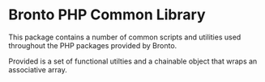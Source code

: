 # Bronto PHP Common Library

This package contains a number of common scripts and utilities used
throughout the PHP packages provided by Bronto.

Provided is a set of functional utilties and a chainable object that
wraps an associative array.
